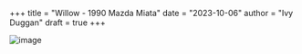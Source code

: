 +++
title = "Willow - 1990 Mazda Miata"
date = "2023-10-06"
author = "Ivy Duggan"
draft = true
+++

![image](/parked1.jpg)
